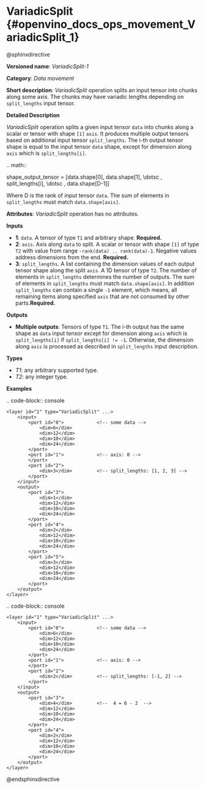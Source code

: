 # VariadicSplit {#openvino_docs_ops_movement_VariadicSplit_1}

@sphinxdirective

**Versioned name**: *VariadicSplit-1*

**Category**: *Data movement*

**Short description**: *VariadicSplit* operation splits an input tensor into chunks along some axis. The chunks may have variadic lengths depending on ``split_lengths`` input tensor.

**Detailed Description**

*VariadicSplit* operation splits a given input tensor `data` into chunks along a scalar or tensor with shape ``[1]`` ``axis``. It produces multiple output tensors based on additional input tensor ``split_lengths``.
The i-th output tensor shape is equal to the input tensor `data` shape, except for dimension along `axis` which is ``split_lengths[i]``.

.. math::
   
   shape\_output\_tensor = [data.shape[0], data.shape[1], \dotsc , split\_lengths[i], \dotsc , data.shape[D-1]]

Where D is the rank of input tensor `data`. The sum of elements in ``split_lengths`` must match ``data.shape[axis]``.

**Attributes**: *VariadicSplit* operation has no attributes.

**Inputs**

* **1**: ``data``. A tensor of type `T1` and arbitrary shape. **Required.**
* **2**: ``axis``. Axis along ``data`` to split. A scalar or tensor with shape ``[1]`` of type ``T2`` with value from range ``-rank(data) .. rank(data)-1``. Negative values address dimensions from the end. **Required.**
* **3**: ``split_lengths``. A list containing the dimension values of each output tensor shape along the split ``axis``. A 1D tensor of type ``T2``. The number of elements in ``split_lengths`` determines the number of outputs. The sum of elements in ``split_lengths`` must match ``data.shape[axis]``. In addition ``split_lengths`` can contain a single ``-1`` element, which means, all remaining items along specified ``axis`` that are not consumed by other parts.**Required.**

**Outputs**

* **Multiple outputs**: Tensors of type ``T1``. The i-th output has the same shape as `data` input tensor except for dimension along ``axis`` which is ``split_lengths[i]`` if ``split_lengths[i] != -1``. Otherwise, the dimension along ``axis`` is processed as described in ``split_lengths`` input description.

**Types**

* *T1*: any arbitrary supported type.
* *T2*: any integer type.

**Examples**

.. code-block:: console

    <layer id="1" type="VariadicSplit" ...>
        <input>
            <port id="0">            <!-- some data -->
                <dim>6</dim>
                <dim>12</dim>
                <dim>10</dim>
                <dim>24</dim>
            </port>
            <port id="1">            <!-- axis: 0 -->
            </port>
            <port id="2">
                <dim>3</dim>         <!-- split_lengths: [1, 2, 3] -->
            </port>
        </input>
        <output>
            <port id="3">
                <dim>1</dim>
                <dim>12</dim>
                <dim>10</dim>
                <dim>24</dim>
            </port>
            <port id="4">
                <dim>2</dim>
                <dim>12</dim>
                <dim>10</dim>
                <dim>24</dim>
            </port>
            <port id="5">
                <dim>3</dim>
                <dim>12</dim>
                <dim>10</dim>
                <dim>24</dim>
            </port>
        </output>
    </layer>


.. code-block:: console

    <layer id="1" type="VariadicSplit" ...>
        <input>
            <port id="0">            <!-- some data -->
                <dim>6</dim>
                <dim>12</dim>
                <dim>10</dim>
                <dim>24</dim>
            </port>
            <port id="1">            <!-- axis: 0 -->
            </port>
            <port id="2">
                <dim>2</dim>         <!-- split_lengths: [-1, 2] -->
            </port>
        </input>
        <output>
            <port id="3">
                <dim>4</dim>         <!--  4 = 6 - 2  -->
                <dim>12</dim>
                <dim>10</dim>
                <dim>24</dim>
            </port>
            <port id="4">
                <dim>2</dim>
                <dim>12</dim>
                <dim>10</dim>
                <dim>24</dim>
            </port>
        </output>
    </layer>


@endsphinxdirective

